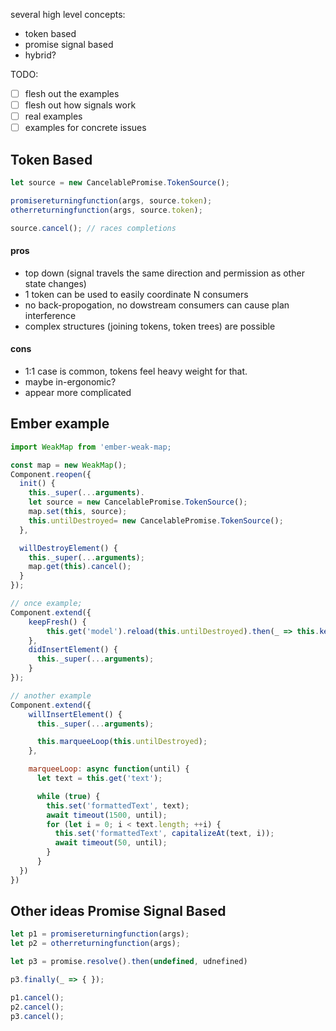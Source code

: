 several high level concepts:

* token based
* promise signal based
* hybrid?

TODO:

- [ ] flesh out the examples
- [ ] flesh out how signals work
- [ ] real examples
- [ ] examples for concrete issues

## Token Based

```js
let source = new CancelablePromise.TokenSource();

promisereturningfunction(args, source.token);
otherreturningfunction(args, source.token);

source.cancel(); // races completions
```

#### pros

* top down (signal travels the same direction and permission as other state changes)
* 1 token can be used to easily coordinate N consumers
* no back-propogation, no dowstream consumers can cause plan interference
* complex structures (joining tokens, token trees) are possible

#### cons

* 1:1 case is common, tokens feel heavy weight for that.
* maybe in-ergonomic?
* appear more complicated


## Ember example


```js
import WeakMap from 'ember-weak-map;

const map = new WeakMap();
Component.reopen({
  init() {
    this._super(...arguments).
    let source = new CancelablePromise.TokenSource();
    map.set(this, source);
    this.untilDestroyed= new CancelablePromise.TokenSource();
  },

  willDestroyElement() {
    this._super(...arguments);
    map.get(this).cancel();
  }
});

// once example;
Component.extend({
    keepFresh() {
        this.get('model').reload(this.untilDestroyed).then(_ => this.keepFresh());
    },
    didInsertElement() {
      this._super(...arguments);
    }
});

// another example
Component.extend({
    willInsertElement() {
      this._super(...arguments);

      this.marqueeLoop(this.untilDestroyed);
    },

    marqueeLoop: async function(until) {
      let text = this.get('text');

      while (true) {
        this.set('formattedText', text);
        await timeout(1500, until);
        for (let i = 0; i < text.length; ++i) {
          this.set('formattedText', capitalizeAt(text, i));
          await timeout(50, until);
        }
      }
  })
})

```

## Other ideas Promise Signal Based


```js
let p1 = promisereturningfunction(args);
let p2 = otherreturningfunction(args);

let p3 = promise.resolve().then(undefined, udnefined)

p3.finally(_ => { });

p1.cancel();
p2.cancel();
p3.cancel();
```
